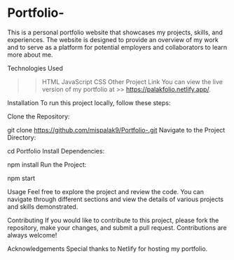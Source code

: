 # Portfolio-
This is a personal portfolio website that showcases my projects, skills, and experiences. The website is designed to provide an overview of my work and to serve as a platform for potential employers and collaborators to learn more about me.

Technologies Used
>> HTML
>> JavaScript
>> CSS
>> Other
Project Link
You can view the live version of my portfolio at >> https://palakfolio.netlify.app/.

Installation
To run this project locally, follow these steps:

Clone the Repository:

git clone https://github.com/mispalak9/Portfolio-.git
Navigate to the Project Directory:

cd Portfolio
Install Dependencies:

npm install
Run the Project:

npm start

Usage
Feel free to explore the project and review the code. You can navigate through different sections and view the details of various projects and skills demonstrated.

Contributing
If you would like to contribute to this project, please fork the repository, make your changes, and submit a pull request. Contributions are always welcome!

Acknowledgements
Special thanks to Netlify for hosting my portfolio.
